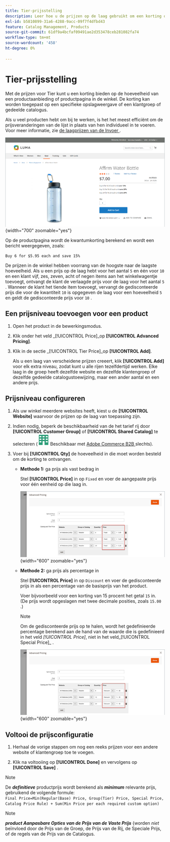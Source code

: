 ```yaml
---
title: Tier-prijsstelling
description: Leer hoe u de prijzen op de laag gebruikt om een korting op de hoeveelheid van een productaanbieding of productpagina aan te bieden.
exl-id: b5810899-31a6-4288-9acc-09f7f4dfbd43
feature: Catalog Management, Products
source-git-commit: 61df9a4bcfaf09491ae2d353478ceb281082fa74
workflow-type: tm+mt
source-wordcount: '458'
ht-degree: 0%

---
```


# Tier-prijsstelling

Met de prijzen voor Tier kunt u een korting bieden op de hoeveelheid van een productaanbieding of productpagina in de winkel. De korting kan worden toegepast op een specifieke opslagweergave of een klantgroep of gedeelde catalogus.

Als u veel producten hebt om bij te werken, is het het meest efficiënt om de prijsveranderingen van de lijst in plaats van hen individueel in te voeren. Voor meer informatie, zie [ de laagprijzen van de Invoer ](../systems/data-import-price-tier.md).

![ de prijs van de Rij op een storefront productpagina ](./assets/product-price-tier-storefront.png){width="700" zoomable="yes"}

Op de productpagina wordt de kwantumkorting berekend en wordt een bericht weergegeven, zoals:

`Buy 6 for $5.95 each and save 15%`

De prijzen in de winkel hebben voorrang van de hoogste naar de laagste hoeveelheid. Als u een prijs op de laag hebt voor het aantal `5` en één voor `10` en een klant vijf, zes, zeven, acht of negen items aan het winkelwagentje toevoegt, ontvangt de klant de verlaagde prijs voor de laag voor het aantal `5` . Wanneer de klant het tiende item toevoegt, vervangt de gedisconteerde prijs die voor de kwantiteit `10` is opgegeven de laag voor een hoeveelheid `5` en geldt de gedisconteerde prijs voor `10` .

## Een prijsniveau toevoegen voor een product

1. Open het product in de bewerkingsmodus.

1. Klik onder het veld _[!UICONTROL Price]_op **[!UICONTROL Advanced Pricing]**.

1. Klik in de sectie _[!UICONTROL Tier Price]_op **[!UICONTROL Add]**.

   Als u een laag van verscheidene prijzen creeert, klik **[!UICONTROL Add]** voor elk extra niveau, zodat kunt u alle rijen tezelfdertijd werken. Elke laag in de groep heeft dezelfde website en dezelfde klantengroep of dezelfde gedeelde catalogustoewijzing, maar een ander aantal en een andere prijs.

## Prijsniveau configureren

1. Als uw winkel meerdere websites heeft, kiest u de **[!UICONTROL Website]** waarvoor de prijzen op de laag van toepassing zijn.

1. Indien nodig, beperk de beschikbaarheid van de het tarief rij door **[!UICONTROL Customer Group]** of **[!UICONTROL Shared Catalog]** te selecteren (![ Adobe Commerce B2B ](../assets/b2b.svg) Beschikbaar met [ Adobe Commerce B2B ](./b2b/../introduction.md) slechts).

1. Voer bij **[!UICONTROL Qty]** de hoeveelheid in die moet worden besteld om de korting te ontvangen.

   - **Methode 1:** ga prijs als vast bedrag in

     Stel **[!UICONTROL Price]** in op `Fixed` en voer de aangepaste prijs voor één eenheid op die laag in.

     ![ Prijs van de Rij als Vast Bedrag ](./assets/product-price-tier-fixed.png){width="600" zoomable="yes"}

   - **Methode 2:** ga prijs als percentage in

     Stel **[!UICONTROL Price]** in op `Discount` en voer de gedisconteerde prijs in als een percentage van de basisprijs van het product.

     Voer bijvoorbeeld voor een korting van 15 procent het getal `15` in. (De prijs wordt opgeslagen met twee decimale posities, zoals `15.00` .)

     >[!NOTE]
     >
     >Om de gedisconteerde prijs op te halen, wordt het gedefinieerde percentage berekend aan de hand van de waarde die is gedefinieerd in het veld _[!UICONTROL Price]_, niet in het veld_[!UICONTROL Special Price]_ .

     ![ Prijs van de Rij als Percentage ](./assets/product-price-tier-discount.png){width="600" zoomable="yes"}

## Voltooi de prijsconfiguratie

1. Herhaal de vorige stappen om nog een reeks prijzen voor een andere website of klantengroep toe te voegen.

1. Klik na voltooiing op **[!UICONTROL Done]** en vervolgens op **[!UICONTROL Save]** .

>[!NOTE]
>
>De **_definitieve_** productprijs wordt berekend als **_minimum_** relevante prijs, gebruikend de volgende formule: <br/>`Final Price=Min(Regular(Base) Price, Group(Tier) Price, Special Price, Catalog Price Rule) + Sum(Min Price per each required custom option)`

>[!NOTE]
>
>_**product Aanpasbare Opties van de Prijs van de Vaste Prijs**_ {worden _niet_ beïnvloed door de Prijs van de Groep, de Prijs van de Rij, de Speciale Prijs, of de regels van de Prijs van de Catalogus.
